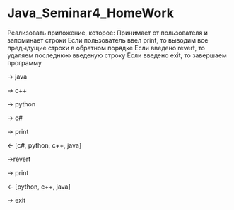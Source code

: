 # Java_Seminar4_HomeWork

Реализовать приложение, которое:
Принимает от пользователя и запоминает строки
Если пользователь ввел print, то выводим все предыдущие строки в обратном порядке
Если введено revert, то удаляем последнюю введеную строку
Если введено exit, то завершаем программу

  -> java
  
  -> c++
  
  -> python
  
  -> c#
  
  -> print
  
  <- [c#, python, c++, java]
  
  ->revert
  
  -> print
  
  <- [python, c++, java]
  
  -> exit
